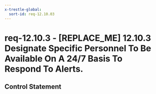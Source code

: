 ```yaml
---
x-trestle-global:
  sort-id: req-12.10.03
---
```


# req-12.10.3 - \[REPLACE_ME\] 12.10.3 Designate Specific Personnel To Be Available On A 24/7 Basis To Respond To Alerts.

## Control Statement
